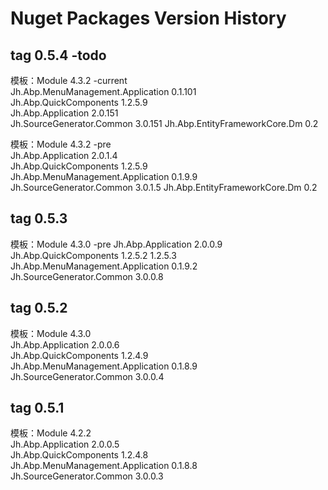 # Nuget Packages Version History

## tag 0.5.4 -todo

模板：Module 4.3.2 -current  
Jh.Abp.MenuManagement.Application 0.1.101  
Jh.Abp.QuickComponents 1.2.5.9  
Jh.Abp.Application 2.0.151  
Jh.SourceGenerator.Common 3.0.151
Jh.Abp.EntityFrameworkCore.Dm 0.2

模板：Module 4.3.2 -pre  
Jh.Abp.Application 2.0.1.4  
Jh.Abp.QuickComponents 1.2.5.9  
Jh.Abp.MenuManagement.Application 0.1.9.9  
Jh.SourceGenerator.Common 3.0.1.5
Jh.Abp.EntityFrameworkCore.Dm 0.2

## tag 0.5.3

模板：Module 4.3.0 -pre
Jh.Abp.Application 2.0.0.9  
Jh.Abp.QuickComponents 1.2.5.2  1.2.5.3  
Jh.Abp.MenuManagement.Application 0.1.9.2  
Jh.SourceGenerator.Common 3.0.0.8  


## tag 0.5.2

模板：Module 4.3.0  
Jh.Abp.Application 2.0.0.6  
Jh.Abp.QuickComponents 1.2.4.9  
Jh.Abp.MenuManagement.Application 0.1.8.9  
Jh.SourceGenerator.Common 3.0.0.4  

## tag 0.5.1

模板：Module 4.2.2  
Jh.Abp.Application 2.0.0.5  
Jh.Abp.QuickComponents 1.2.4.8  
Jh.Abp.MenuManagement.Application 0.1.8.8  
Jh.SourceGenerator.Common 3.0.0.3  
